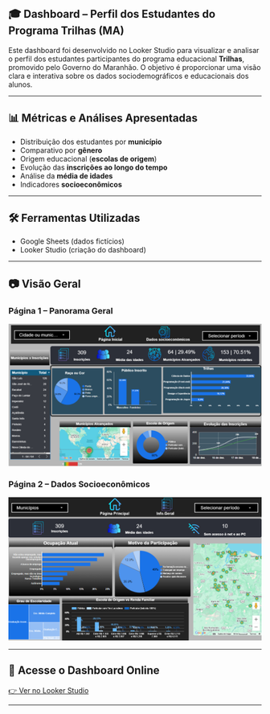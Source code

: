##  🎓 Dashboard – Perfil dos Estudantes do Programa Trilhas (MA)

Este dashboard foi desenvolvido no Looker Studio para visualizar e analisar o perfil dos estudantes participantes do programa educacional **Trilhas**, promovido pelo Governo do Maranhão. 
O objetivo é proporcionar uma visão clara e interativa sobre os dados sociodemográficos e educacionais dos alunos.

---

## 📊 Métricas e Análises Apresentadas

- Distribuição dos estudantes por **município**
- Comparativo por **gênero**
- Origem educacional (**escolas de origem**)
- Evolução das **inscrições ao longo do tempo**
- Análise da **média de idades**
- Indicadores **socioeconômicos**

---

## 🛠️ Ferramentas Utilizadas

- Google Sheets (dados fictícios)
- Looker Studio (criação do dashboard)

  
---

## 📷 Visão Geral

### Página 1 – Panorama Geral
![Página Incial](pagina-inicial.png)

### Página 2 – Dados Socioeconômicos 
![Dados socioeconomicos](dados-socioeconomicos.png)

---

## 🔗 Acesse o Dashboard Online

[👉 Ver no Looker Studio](https://lookerstudio.google.com/reporting/d569a119-f9c8-4488-9eb0-9327e34bab90)

---


